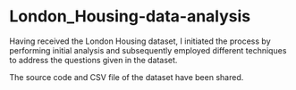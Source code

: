 # London_Housing-data-analysis
Having received the London Housing dataset, I initiated the process by performing initial analysis and subsequently employed different techniques to address the questions given in the dataset.

The source code and CSV file of the dataset have been shared.
